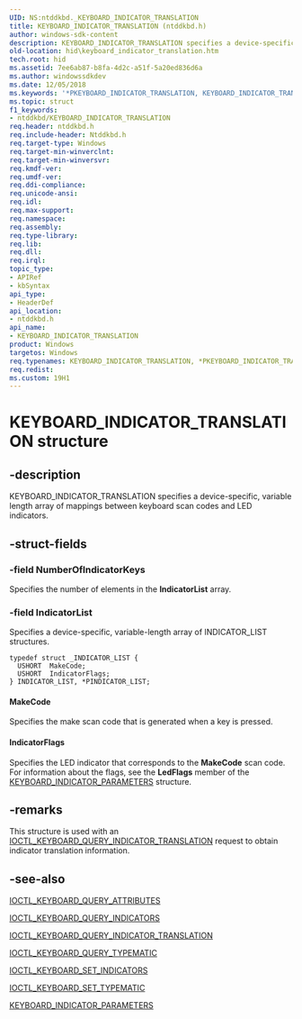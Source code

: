 ```yaml
---
UID: NS:ntddkbd._KEYBOARD_INDICATOR_TRANSLATION
title: KEYBOARD_INDICATOR_TRANSLATION (ntddkbd.h)
author: windows-sdk-content
description: KEYBOARD_INDICATOR_TRANSLATION specifies a device-specific, variable length array of mappings between keyboard scan codes and LED indicators.
old-location: hid\keyboard_indicator_translation.htm
tech.root: hid
ms.assetid: 7ee6ab87-b8fa-4d2c-a51f-5a20ed836d6a
ms.author: windowssdkdev
ms.date: 12/05/2018
ms.keywords: '*PKEYBOARD_INDICATOR_TRANSLATION, KEYBOARD_INDICATOR_TRANSLATION, KEYBOARD_INDICATOR_TRANSLATION structure [Human Input Devices], PKEYBOARD_INDICATOR_TRANSLATION, PKEYBOARD_INDICATOR_TRANSLATION structure pointer [Human Input Devices], hid.keyboard_indicator_translation, kref_937bedf9-89bf-4db8-ad4d-2e8354a163f6.xml, ntddkbd/KEYBOARD_INDICATOR_TRANSLATION, ntddkbd/PKEYBOARD_INDICATOR_TRANSLATION'
ms.topic: struct
f1_keywords:
- ntddkbd/KEYBOARD_INDICATOR_TRANSLATION
req.header: ntddkbd.h
req.include-header: Ntddkbd.h
req.target-type: Windows
req.target-min-winverclnt: 
req.target-min-winversvr: 
req.kmdf-ver: 
req.umdf-ver: 
req.ddi-compliance: 
req.unicode-ansi: 
req.idl: 
req.max-support: 
req.namespace: 
req.assembly: 
req.type-library: 
req.lib: 
req.dll: 
req.irql: 
topic_type:
- APIRef
- kbSyntax
api_type:
- HeaderDef
api_location:
- ntddkbd.h
api_name:
- KEYBOARD_INDICATOR_TRANSLATION
product: Windows
targetos: Windows
req.typenames: KEYBOARD_INDICATOR_TRANSLATION, *PKEYBOARD_INDICATOR_TRANSLATION
req.redist: 
ms.custom: 19H1
---
```


# KEYBOARD_INDICATOR_TRANSLATION structure


## -description


KEYBOARD_INDICATOR_TRANSLATION specifies a device-specific, variable length array of mappings between keyboard scan codes and LED indicators.


## -struct-fields




### -field NumberOfIndicatorKeys

Specifies the number of elements in the <b>IndicatorList</b> array.


### -field IndicatorList

Specifies a device-specific, variable-length array of INDICATOR_LIST structures.


```
typedef struct _INDICATOR_LIST {
  USHORT  MakeCode;
  USHORT  IndicatorFlags;
} INDICATOR_LIST, *PINDICATOR_LIST;
```






#### MakeCode

Specifies the make scan code that is generated when a key is pressed.



#### IndicatorFlags

Specifies the LED indicator that corresponds to the <b>MakeCode</b> scan code. For information about the flags, see the <b>LedFlags</b> member of the <a href="https://docs.microsoft.com/windows/desktop/api/ntddkbd/ns-ntddkbd-keyboard_indicator_parameters">KEYBOARD_INDICATOR_PARAMETERS</a> structure.


## -remarks



This structure is used with an <a href="https://docs.microsoft.com/windows/desktop/api/ntddkbd/ni-ntddkbd-ioctl_keyboard_query_indicator_translation">IOCTL_KEYBOARD_QUERY_INDICATOR_TRANSLATION</a> request to obtain indicator translation information.




## -see-also




<a href="https://docs.microsoft.com/windows/desktop/api/ntddkbd/ni-ntddkbd-ioctl_keyboard_query_attributes">IOCTL_KEYBOARD_QUERY_ATTRIBUTES</a>



<a href="https://docs.microsoft.com/windows/desktop/api/ntddkbd/ni-ntddkbd-ioctl_keyboard_query_indicators">IOCTL_KEYBOARD_QUERY_INDICATORS</a>



<a href="https://docs.microsoft.com/windows/desktop/api/ntddkbd/ni-ntddkbd-ioctl_keyboard_query_indicator_translation">IOCTL_KEYBOARD_QUERY_INDICATOR_TRANSLATION</a>



<a href="https://docs.microsoft.com/windows/desktop/api/ntddkbd/ni-ntddkbd-ioctl_keyboard_query_typematic">IOCTL_KEYBOARD_QUERY_TYPEMATIC</a>



<a href="https://docs.microsoft.com/windows/desktop/api/ntddkbd/ni-ntddkbd-ioctl_keyboard_set_indicators">IOCTL_KEYBOARD_SET_INDICATORS</a>



<a href="https://docs.microsoft.com/windows/desktop/api/ntddkbd/ni-ntddkbd-ioctl_keyboard_set_typematic">IOCTL_KEYBOARD_SET_TYPEMATIC</a>



<a href="https://docs.microsoft.com/windows/desktop/api/ntddkbd/ns-ntddkbd-keyboard_indicator_parameters">KEYBOARD_INDICATOR_PARAMETERS</a>
 

 

